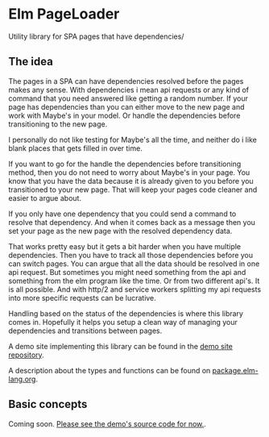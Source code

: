 # Elm PageLoader
Utility library for SPA pages that have dependencies/

## The idea

The pages in a SPA can have dependencies resolved before the pages makes any sense. With dependencies i mean api requests or any kind of command that you need answered like getting a random number. If your page has dependencies than you can either move to the new page and work with Maybe's in your model. Or handle the dependencies before transitioning to the new page.

I personally do not like testing for Maybe's all the time, and neither do i like blank places that gets filled in over time.

If you want to go for the handle the dependencies before transitioning method, then you do not need to worry about Maybe's in your page. You know that you have the data because it is already given to you before you transitioned to your new page. That will keep your pages code cleaner and easier to argue about.

If you only have one dependency that you could send a command to resolve that dependency. And when it comes back as a message then you set your page as the new page with the resolved dependency data.

That works pretty easy but it gets a bit harder when you have multiple dependencies. Then you have to track all those dependencies before you can switch pages. You can argue that all the data should be resolved in one api request. But sometimes you might need something from the api and something from the elm program like the time. Or from two different api's. It is all possible. And with http/2 and service workers splitting my api requests into more specific requests can be lucrative.

Handling based on the status of the dependencies is where this library comes in. Hopefully it helps you setup a clean way of managing your dependencies and transitions between pages.

A demo site implementing this library can be found in the [demo site repository](https://github.com/JordyMoos/elm-pageloader-demo-site).

A description about the types and functions can be found on [package.elm-lang.org](http://package.elm-lang.org/packages/JordyMoos/elm-pageloader/latest).

## Basic concepts

Coming soon. [Please see the demo's source code for now.](https://github.com/JordyMoos/elm-pageloader-demo-site).
